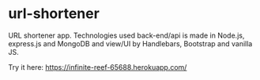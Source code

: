 # url-shortener
URL shortener app. Technologies used back-end/api is made in Node.js, express.js and MongoDB and view/UI by Handlebars, Bootstrap and vanilla JS.

Try it here: https://infinite-reef-65688.herokuapp.com/

